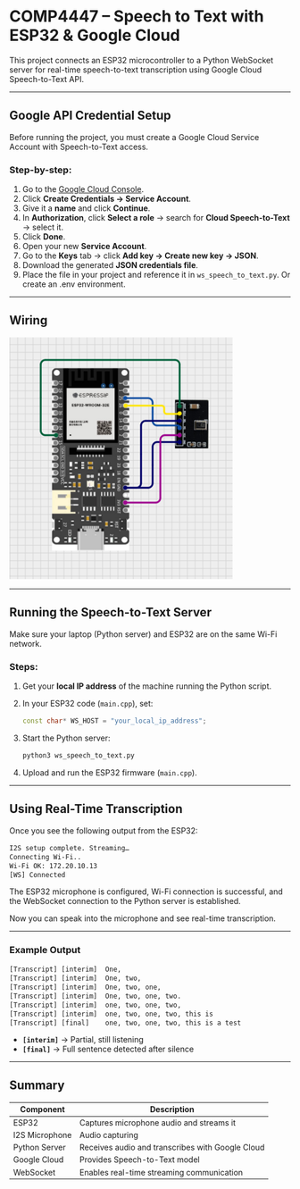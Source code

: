 # COMP4447 – Speech to Text with ESP32 & Google Cloud

This project connects an ESP32 microcontroller to a Python WebSocket server for real-time speech-to-text transcription using Google Cloud Speech-to-Text API.

---

## Google API Credential Setup

Before running the project, you must create a Google Cloud Service Account with Speech-to-Text access.

### Step-by-step:

1. Go to the [Google Cloud Console](https://console.cloud.google.com/apis/credentials).
2. Click **Create Credentials → Service Account**.
3. Give it a **name** and click **Continue**.
4. In **Authorization**, click **Select a role** → search for **Cloud Speech-to-Text** → select it.
5. Click **Done**.
6. Open your new **Service Account**.
7. Go to the **Keys** tab → click **Add key → Create new key → JSON**.
8. Download the generated **JSON credentials file**.
9. Place the file in your project and reference it in `ws_speech_to_text.py`. Or create an .env environment.

---

## Wiring
<img src="images/microphone_wiring.png" alt="FireBeetle ESP32-E Wiring" width="400">

---

## Running the Speech-to-Text Server

Make sure your laptop (Python server) and ESP32 are on the same Wi-Fi network.

### Steps:

1. Get your **local IP address** of the machine running the Python script.
2. In your ESP32 code (`main.cpp`), set:

   ```cpp
   const char* WS_HOST = "your_local_ip_address";
   ```
3. Start the Python server:

   ```bash
   python3 ws_speech_to_text.py
   ```
4. Upload and run the ESP32 firmware (`main.cpp`).



---

## Using Real-Time Transcription

Once you see the following output from the ESP32:

```
I2S setup complete. Streaming…
Connecting Wi-Fi..
Wi-Fi OK: 172.20.10.13
[WS] Connected
```

The ESP32 microphone is configured, Wi-Fi connection is successful, and the WebSocket connection to the Python server is established.

Now you can speak into the microphone and see real-time transcription.

---

### Example Output

```
[Transcript] [interim]  One,
[Transcript] [interim]  One, two,
[Transcript] [interim]  One, two, one,
[Transcript] [interim]  One, two, one, two.
[Transcript] [interim]  one, two, one, two,
[Transcript] [interim]  one, two, one, two, this is
[Transcript] [final]    one, two, one, two, this is a test
```

* **`[interim]`** → Partial, still listening
* **`[final]`** → Full sentence detected after silence

---

## Summary

| Component     | Description                                      |
| ------------- | ------------------------------------------------ |
| ESP32         | Captures microphone audio and streams it         |
| I2S Microphone| Audio capturing                                  |
| Python Server | Receives audio and transcribes with Google Cloud |
| Google Cloud  | Provides Speech-to-Text model                    |
| WebSocket     | Enables real-time streaming communication        |



